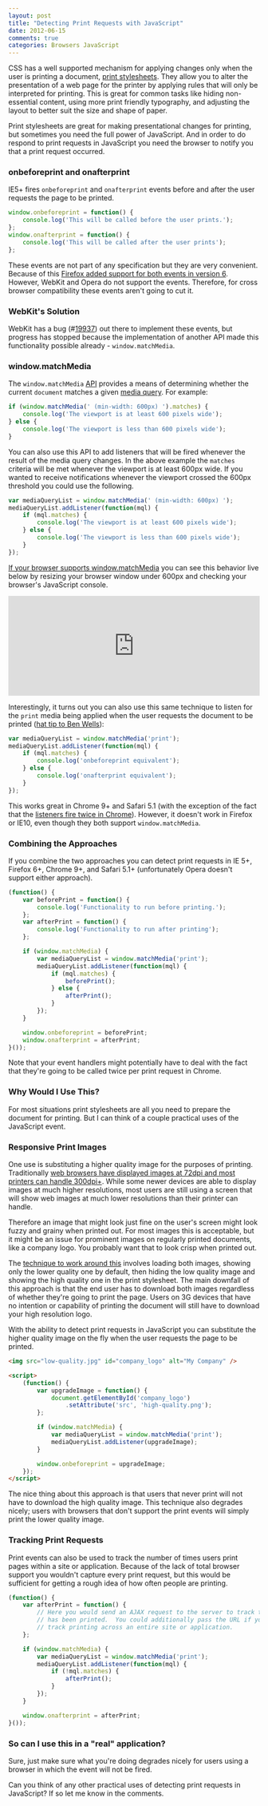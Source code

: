 ```yaml
---
layout: post
title: "Detecting Print Requests with JavaScript"
date: 2012-06-15
comments: true
categories: Browsers JavaScript
---
```

CSS has a well supported mechanism for applying changes only when the user is printing a document, [print stylesheets](http://coding.smashingmagazine.com/2011/11/24/how-to-set-up-a-print-style-sheet/).  They allow you to alter the presentation of a web page for the printer by applying rules that will only be interpreted for printing.  This is great for common tasks like hiding non-essential content, using more print friendly typography, and adjusting the layout to better suit the size and shape of paper.

Print stylesheets are great for making presentational changes for printing, but sometimes you need the full power of JavaScript.  And in order to do respond to print requests in JavaScript you need the browser to notify you that a print request occurred.

<!--more-->

### onbeforeprint and onafterprint

IE5+ fires `onbeforeprint` and `onafterprint` events before and after the user requests the page to be printed.

``` javascript onbeforeprint and onaferprint
window.onbeforeprint = function() {
    console.log('This will be called before the user prints.');
};
window.onafterprint = function() {
    console.log('This will be called after the user prints');   
};
```

These events are not part of any specification but they are very convenient.  Because of this [Firefox added support for both events in version 6](https://developer.mozilla.org/en/DOM/window.onbeforeprint#Browser_compatibility).  However, WebKit and Opera do not support the events.  Therefore, for cross browser compatibility these events aren't going to cut it.

### WebKit's Solution

WebKit has a bug (#[19937](https://bugs.webkit.org/show_bug.cgi?id=19937)) out there to implement these events, but progress has stopped because the implementation of another API made this functionality possible already - `window.matchMedia`.

### window.matchMedia

The `window.matchMedia` [API](https://developer.mozilla.org/en/DOM/window.matchMedia) provides a means of determining whether the current `document` matches a given [media query](https://developer.mozilla.org/En/CSS/Media_queries).  For example:

``` javascript window.matchMedia
if (window.matchMedia(' (min-width: 600px) ').matches) {  
    console.log('The viewport is at least 600 pixels wide');
} else { 
    console.log('The viewport is less than 600 pixels wide');
} 
```

You can also use this API to add listeners that will be fired whenever the result of the media query changes.  In the above example the `matches` criteria will be met whenever the viewport is at least 600px wide.  If you wanted to receive notifications whenever the viewport crossed the 600px threshold you could use the following.

``` javascript window.matchMedia with notifications
var mediaQueryList = window.matchMedia(' (min-width: 600px) ');
mediaQueryList.addListener(function(mql) {
    if (mql.matches) {
        console.log('The viewport is at least 600 pixels wide');
    } else {
        console.log('The viewport is less than 600 pixels wide');
    }
});
```

[If your browser supports window.matchMedia](http://caniuse.com/#feat=matchmedia) you can see this behavior live below by resizing your browser window under 600px and checking your browser's JavaScript console.

<iframe style="width: 100%; height: 200px;" src="http://jsfiddle.net/tj_vantoll/uYJxy/2/embedded/result,js,css/" allowfullscreen="allowfullscreen" frameborder="0"></iframe>

Interestingly, it turns out you can also use this same technique to listen for the ```print``` media being applied when the user requests the document to be printed ([hat tip to Ben Wells](http://code.google.com/p/chromium/issues/detail?id=105743)):

``` javascript Using window.matchMedia to detecting print requests
var mediaQueryList = window.matchMedia('print');
mediaQueryList.addListener(function(mql) {
    if (mql.matches) {
        console.log('onbeforeprint equivalent');
    } else {
        console.log('onafterprint equivalent');
    }
});
```

This works great in Chrome 9+ and Safari 5.1 (with the exception of the fact that the [listeners fire twice in Chrome](http://code.google.com/p/chromium/issues/detail?id=105743)).  However, it doesn't work in Firefox or IE10, even though they both support ```window.matchMedia```.

### Combining the Approaches

If you combine the two approaches you can detect print requests in IE 5+, Firefox 6+, Chrome 9+, and Safari 5.1+ (unfortunately Opera doesn't support either approach).

``` javascript Cross browser print request detection
(function() {
    var beforePrint = function() {
        console.log('Functionality to run before printing.');
    };
    var afterPrint = function() {
        console.log('Functionality to run after printing');
    };

    if (window.matchMedia) {
        var mediaQueryList = window.matchMedia('print');
        mediaQueryList.addListener(function(mql) {
            if (mql.matches) {
                beforePrint();
            } else {
                afterPrint();
            }
        });
    }

    window.onbeforeprint = beforePrint;
    window.onafterprint = afterPrint;
}());
```

Note that your event handlers might potentially have to deal with the fact that they're going to be called twice per print request in Chrome.

### Why Would I Use This?

For most situations print stylesheets are all you need to prepare the document for printing.  But I can think of a couple practical uses of the JavaScript event.

### Responsive Print Images

One use is substituting a higher quality image for the purposes of printing.  Traditionally [web browsers have displayed images at 72dpi and most printers can handle 300dpi+](http://www.cssnewbie.com/print-friendly-images/).  While some newer devices are able to display images at much higher resolutions, most users are still using a screen that will show web images at much lower resolutions than their printer can handle.

Therefore an image that might look just fine on the user's screen might look fuzzy and grainy when printed out.  For most images this is acceptable, but it might be an issue for prominent images on regularly printed documents, like a company logo.  You probably want that to look crisp when printed out.

The [technique to work around this](http://www.alistapart.com/articles/hiresprinting) involves loading both images, showing only the lower quality one by default, then hiding the low quality image and showing the high quality one in the print stylesheet.  The main downfall of this approach is that the end user has to download both images regardless of whether they're going to print the page.  Users on 3G devices that have no intention or capability of printing the document will still have to download your high resolution logo.

With the ability to detect print requests in JavaScript you can substitute the higher quality image on the fly when the user requests the page to be printed.

``` html Substituting higher quality images when printing
<img src="low-quality.jpg" id="company_logo" alt="My Company" />

<script>
    (function() {
        var upgradeImage = function() {
            document.getElementById('company_logo')
                .setAttribute('src', 'high-quality.png'); 
        };

        if (window.matchMedia) {
            var mediaQueryList = window.matchMedia('print');
            mediaQueryList.addListener(upgradeImage);
        }

        window.onbeforeprint = upgradeImage;
    });
</script>
```

The nice thing about this approach is that users that never print will not have to download the high quality image.  This technique also degrades nicely; users with browsers that don't support the print events will simply print the lower quality image.

### Tracking Print Requests

Print events can also be used to track the number of times users print pages within a site or application.  Because of the lack of total browser support you wouldn't capture every print request, but this would be sufficient for getting a rough idea of how often people are printing.

``` javascript Tracking Print Requests
(function() {
    var afterPrint = function() {
        // Here you would send an AJAX request to the server to track that a page
        // has been printed.  You could additionally pass the URL if you wanted to
        // track printing across an entire site or application.
    };

    if (window.matchMedia) {
        var mediaQueryList = window.matchMedia('print');
        mediaQueryList.addListener(function(mql) {
            if (!mql.matches) {
                afterPrint();
            }
        });
    }

    window.onafterprint = afterPrint;
}());
```

### So can I use this in a "real" application?

Sure, just make sure what you're doing degrades nicely for users using a browser in which the event will not be fired.

Can you think of any other practical uses of detecting print requests in JavaScript?  If so let me know in the comments.
